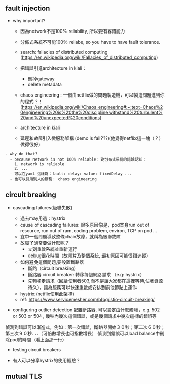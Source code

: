 ## fault injection
- why important?
  - 因為network不是100% reliability, 所以要有容錯能力
  - 分佈式系統不可能100％ reliabe, so you have to have fault tolerance.
  - search: fallacies of distributed computing (https://en.wikipedia.org/wiki/Fallacies_of_distributed_computing)
  - 把錯誤引進architecture in kiali：
    - 刪掉gateway
    - delete metadata
  - chaos engineering : 一個由netflix做的問題製造機，可以製造問題進到你的程式？！
  (https://en.wikipedia.org/wiki/Chaos_engineering#:~:text=Chaos%20engineering%20is%20the%20discipline,withstand%20turbulent%20and%20unexpected%20conditions)
  
  - architecture in kiali
  - 延遲和故障引入微服務架構 (demo is fail???)(他覺得netflix這一塊（？）做得很好)
```  
- why do that?
  - because network is not 100% reliable: 對分布式系統的錯誤認知：
    1. network is reliable
    2. ...
  - 可以在yaml 這樣寫：fault: delay: value: fixedDelay ...
  - 也可以引用別人的服務： chaos engineering
```


## circuit breaking
- cascading failures(級聯失敗)
  - 過去may用過：hystrix
  - cause of cascading failures: 很多原因像是，pod本身run out of resource, run out of ram, coding problem, environ, TCP on pod ...
  - 宜中一個問題導致整條chain故障，就稱為級聯故障
  - 故障了通常要做什麼呢？
    - 立刻重啟系統並重新運行
    - debug很花時間（故障片及整個系統, 最初原因可能很難追蹤）
  - 如何避免這個問題,要設置斷路器
    - 斷路（circuit breaking）
    - 斷路器 circuit breaker: 轉移每個網路請求 （e.g: hystrix）
    - 先轉移走請求（回給使用者503,而不是讓大家都在這裡等待,佔著資源待久），讓為服務可以快速重啟或安排到前他節點上運作
  - hystrix (netflix使用此架構)
  - ref: https://www.servicemesher.com/blog/istio-circuit-breaking/
  
- configuring outlier detection
配置斷路器, 可以設定由什麼觸發，e.g. 502 or 503 or 504 , 幾秒內幾次這個錯誤，或是幾個請求中幾次這樣的錯誤等

偵測到錯誤可以漸進式，例如：第一次錯誤，斷路器開始３０秒；第二次６０秒；第三次９０秒．．．（可倍數增長也可指數增長）
偵測到錯誤可以load balance中刪除pod的時間（看上面那一行）

- testing circuit breakers

 - 有人可以分享hystrix的使用經驗？













## mutual TLS
